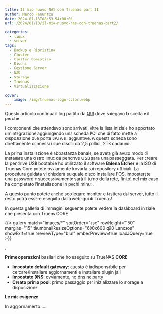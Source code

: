 ```yaml
---
title: Il mio nuovo NAS con Truenas part II
author: Marco Fanuntza
date: 2024-01-13T08:53:54+00:00
url: /2024/01/13/il-mio-nuovo-nas-con-truenas-part2/

categories:
  - linux
  - server
tags:
  - Backup e Ripristino
  - Cluster
  - Cluster Domestico
  - Dischi
  - Gestione Server
  - NAS
  - Storage
  - Truenas
  - Virtualizzazione

cover:
    image: /img/truenas-logo-color.webp
---
```


Questo articolo continua il log partito da [QUI](https://marcofanuntza.it/2024/01/01/il-mio-nuovo-nas-con-truenas/) dove spiegavo la scelta e il perché

I componenti che attendevo sono arrivati, oltre la lista iniziale ho apportato un'integrazione aggiungendo una scheda PCI che di fatto mette a disposizione due porte SATA III aggiuntive. A questa scheda sono direttamente connessi i due dischi da 2,5 pollici, 2TB cadauno.

La prima installazione è abbastanza banale, se avete già avuto modo di installare una distro linux da pendrive USB sarà una passeggiata. Per creare la pendrive USB bootabile ho utilizzato il software **Balena Etcher** e la ISO di Truenas Core potete ovviamente trovarla sui repository ufficiali. La procedura guidata vi chiederà su quale disco installare l'OS, imposterete una password e successivamente sarà il turno della rete, finito! nel mio caso ha completato l'installazione in pochi minuti.

A questo punto potete anche scollegare monitor e tastiera dal server, tutto il resto potrà essere eseguito dalla web-gui di Truenas!


In questa galleria di immagini seguente potete vedere la dashboard iniziale che presenta con Truens CORE

{{< gallery match="images/*" sortOrder="asc" rowHeight="150" margins="15" thumbnailResizeOptions="600x600 q90 Lanczos" showExif=true previewType="blur" embedPreview=true loadJQuery=true >}}



.




**Prime operazioni** basilari che ho eseguito su TrueNAS **CORE**

  * **Impostato default gateway**: questo è indispensabile per cercare/installare aggiornamenti e installare plugin jail
  * **Impostato DNS**: ovviamente, no dns no party
  * **Creato primo pool**: primo passaggio per inizializzare lo storage a disposizione

**Le mie esigenze**


In aggiornamento&#8230;..
